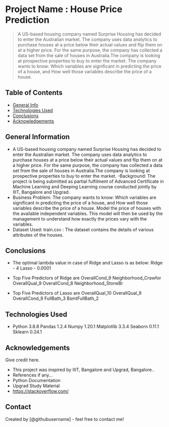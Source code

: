 # Project Name : House Price Prediction
> A US-based housing company named Surprise Housing has decided to enter the Australian market. The company uses data analytics to purchase houses at a price below their actual values and flip them on at a higher price. For the same purpose, the company has collected a data set from the sale of houses in Australia.The company is looking at prospective properties to buy to enter the market.
The company wants to know:
Which variables are significant in predicting the price of a house, and
How well those variables describe the price of a house.


## Table of Contents
* [General Info](#general-information)
* [Technologies Used](#technologies-used)
* [Conclusions](#conclusions)
* [Acknowledgements](#acknowledgements)


## General Information
- A US-based housing company named Surprise Housing has decided to enter the Australian market. The company uses data analytics to purchase houses at a price below their actual values and flip them on at a higher price. For the same purpose, the company has collected a data set from the sale of houses in Australia.The company is looking at prospective properties to buy to enter the market.
-Background: The project is being submitted as partial fulfilment of Advanced Certificate in Machine Learning and Deeping Learning course conducted jointly by IIIT, Bangalore and Upgrad.
- Business Problem: The company wants to know:
Which variables are significant in predicting the price of a house, and
How well those variables describe the price of a house.
Model the price of houses with the available independent variables. This model will then be used by the management to understand how exactly the prices vary with the variables.
- Dataset Used: train.csv : The dataset contains the details of various attributes of the houses.


## Conclusions
- The optimal lambda value in case of Ridge and Lasso is as below: 
Ridge - 4
Lasso - 0.0001

- Top Five Predictors of Ridge are
OverallCond_9
Neighborhood_Crawfor
OverallQual_9
OverallCond_8
Neighborhood_StoneBr

- Top Five Predictors of Lasso are
OverallQual_10
OverallQual_9
OverallCond_9
FullBath_3
BsmtFullBath_2

## Technologies Used
- Python 3.8.8 Pandas 1.2.4 Numpy 1.20.1 Matplotlib 3.3.4 Seaborn 0.11.1 Sklearn 0.24.1


<!-- As the libraries versions keep on changing, it is recommended to mention the version of library used in this project -->

## Acknowledgements
Give credit here.
- This project was inspired by IIIT, Bangalore and Upgrad, Bangalore..
- References if any...
- Python Documentation
- Upgrad Study Material
- https://stackoverflow.com/

## Contact
Created by [@githubusername] - feel free to contact me!
